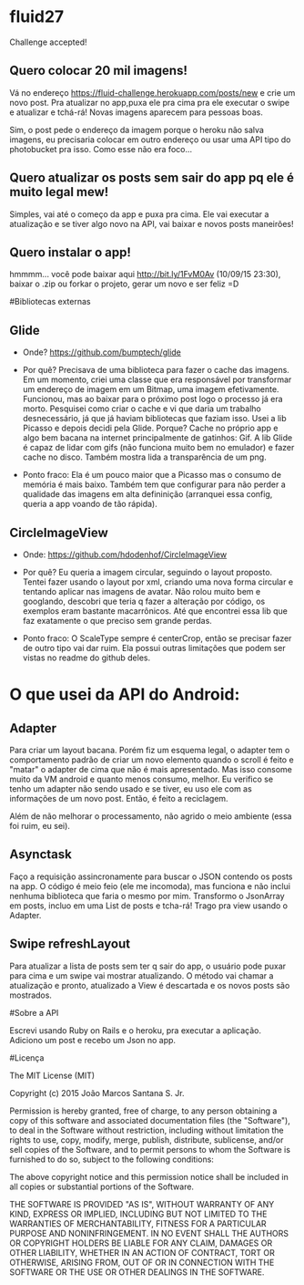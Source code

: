 # fluid27
Challenge accepted!

Quero colocar 20 mil imagens!
-----------------------------

Vá no endereço https://fluid-challenge.herokuapp.com/posts/new e crie um novo post. Pra atualizar no app,puxa ele pra cima pra ele executar o swipe e atualizar e tchá-rá! Novas imagens aparecem para pessoas boas.

Sim, o post pede o endereço da imagem porque o heroku não salva imagens, eu precisaria colocar em outro endereço ou usar uma API tipo do photobucket pra isso. Como esse não era  foco...

Quero atualizar os posts sem sair do app pq ele é muito legal mew!
-----------------------------

Simples, vai até o começo da app e puxa pra cima. Ele vai executar a atualização e se tiver algo novo na API, vai baixar e novos posts maneirões!

Quero instalar o app!
-----------------------------

hmmmm... você pode baixar aqui http://bit.ly/1FvM0Av (10/09/15 23:30), baixar o .zip ou forkar o projeto, gerar um novo e ser feliz =D


#Bibliotecas externas

Glide
-----------------------------
- Onde? https://github.com/bumptech/glide

- Por quê? Precisava de uma biblioteca para fazer o cache das imagens. Em um momento, criei uma classe que era responsável por transformar um endereço de imagem em um Bitmap, uma imagem efetivamente. Funcionou, mas ao baixar para o próximo post logo o processo já era morto. Pesquisei como criar o cache e vi que daria um trabalho desnecessário, já que já haviam bibliotecas que faziam isso. Usei a lib Picasso e depois decidi pela Glide. Porque? Cache no próprio app e algo bem bacana na internet principalmente de gatinhos: Gif. A lib Glide é capaz de lidar com gifs (não funciona muito bem no emulador) e fazer cache no disco. Também mostra lida a transparência de um png.

- Ponto fraco: Ela é um pouco maior que a Picasso mas o consumo de memória é mais baixo. Também tem que configurar para não perder a qualidade das imagens em alta defininição (arranquei essa config, queria a app voando de tão rápida).

CircleImageView
-----------------------------
- Onde: https://github.com/hdodenhof/CircleImageView

- Por quê? Eu queria a imagem circular, seguindo o layout proposto. Tentei fazer usando o layout por xml, criando uma nova forma circular e tentando aplicar nas imagens de avatar. Não rolou muito bem e googlando, descobri que teria q fazer a alteração por código, os exemplos eram bastante macarrônicos. Até que encontrei essa lib que faz exatamente o que preciso sem grande perdas.

- Ponto fraco: O ScaleType sempre é centerCrop, então se precisar fazer de outro tipo vai dar ruim. Ela possui outras limitações que podem ser vistas no readme do github deles.

# O que usei da API do Android:

Adapter
-----------------------------

Para criar um layout bacana. Porém fiz um esquema legal, o adapter tem o comportamento padrão de criar um novo elemento quando o scroll é feito e "matar" o adapter de cima que não é mais apresentado. Mas isso consome muito da VM android e quanto menos consumo, melhor. Eu verifico se tenho um adapter não sendo usado e se tiver, eu uso ele com as informações de um novo post. Então, é feito a reciclagem. 

Além de não melhorar o processamento, não agrido o meio ambiente (essa foi ruim, eu sei).

Asynctask
-----------------------------

Faço a requisição assincronamente para buscar o JSON contendo os posts na app. O código é meio feio (ele me incomoda), mas funciona e não inclui nenhuma biblioteca que faria o mesmo por mim. Transformo o JsonArray em posts, incluo em uma List de posts e tcha-rá! Trago pra view usando o Adapter.

Swipe refreshLayout
-------------------------

Para atualizar a lista de posts sem ter q sair do app, o usuário pode puxar para cima e um swipe vai mostrar atualizando. O método vai chamar a atualização e pronto, atualizado a View é descartada e os novos posts são mostrados.


#Sobre a API

Escrevi usando Ruby on Rails e o heroku, pra executar a aplicação. Adiciono um post e recebo um Json no app.




#Licença

The MIT License (MIT)

Copyright (c) 2015 João Marcos Santana S. Jr.

 Permission is hereby granted, free of charge, to any person obtaining a copy
 of this software and associated documentation files (the "Software"), to deal
 in the Software without restriction, including without limitation the rights
 to use, copy, modify, merge, publish, distribute, sublicense, and/or sell
 copies of the Software, and to permit persons to whom the Software is
 furnished to do so, subject to the following conditions:

 The above copyright notice and this permission notice shall be included in
 all copies or substantial portions of the Software.

 THE SOFTWARE IS PROVIDED "AS IS", WITHOUT WARRANTY OF ANY KIND, EXPRESS OR
 IMPLIED, INCLUDING BUT NOT LIMITED TO THE WARRANTIES OF MERCHANTABILITY,
 FITNESS FOR A PARTICULAR PURPOSE AND NONINFRINGEMENT. IN NO EVENT SHALL THE
 AUTHORS OR COPYRIGHT HOLDERS BE LIABLE FOR ANY CLAIM, DAMAGES OR OTHER
 LIABILITY, WHETHER IN AN ACTION OF CONTRACT, TORT OR OTHERWISE, ARISING FROM,
 OUT OF OR IN CONNECTION WITH THE SOFTWARE OR THE USE OR OTHER DEALINGS IN
 THE SOFTWARE.
